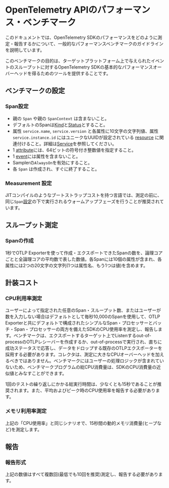 <!--
# Performance Benchmark of OpenTelemetry API
-->

# OpenTelemetry APIのパフォーマンス・ベンチマーク

<!--
This document describes common performance benchmark guidelines on how to
measure and report the performance of OpenTelemetry SDKs.
-->

このドキュメントでは、OpenTelemetry SDKのパフォーマンスをどのように測定・報告するかについて、一般的なパフォーマンスベンチマークのガイドラインを説明しています。

<!--
The goal of this benchmark is to provide a tool to get the basic performance
overhead of the OpenTelemetry SDK for given events throughput on the target
platform.
-->

このベンチマークの目的は、ターゲットプラットフォーム上で与えられたイベントのスループットに対するOpenTelemetry SDKの基本的なパフォーマンスオーバーヘッドを得るためのツールを提供することです。

<!--
## Benchmark Configuration
-->

## ベンチマークの設定

<!--
### Span Configuration
-->

### Span設定

<!--
- No parent `Span` or parent `SpanContext`.
- Default Span [Kind](./trace/api.md#spankind) and
  [Status](./trace/api.md#set-status).
- Associated to a [resource](overview.md#resources) with attributes
  `service.name`, `service.version` and 10 characters string value for each
  attribute, and attribute `service.instance.id` with a unique UUID. See
  [Service](./resource/semantic_conventions/README.md#service) for details.
- 1 [attribute](./common/common.md#attributes) with a signed 64-bit integer
  value.
- 1 [event](./trace/api.md#add-events) without any attributes.
- The `AlwaysOn` sampler should be enabled.
- Each `Span` is created and immediately ended.
-->

- 親の `Span` や親の `SpanContext` は含まないこと。
- デフォルトのSpanは[Kind](./trace/api.md#spankind)と[Status](./trace/api.md#set-status)とすること。
- 属性 `service.name`, `service.version` と各属性に10文字の文字列値、属性 `service.instance.id` にはユニークなUUIDが設定されている [resource](overview.md#resources) に関連付けること。詳細は[Service](./resource/semantic_conventions/README.md#service)を参照してください。
- 1 [attribute](./common/common.md#attributes)には、64ビットの符号付き整数値を指定すること。
- 1 [event](./trace/api.md#add-events)には属性を含まないこと。
- Samplerの`AlwaysOn`を有効にすること。
- 各 `Span` は作成され、すぐに終了すること。

<!--
### Measurement Configuration
-->

### Measurement 設定

<!--
For the languages with bootstrap cost like JIT compilation, a warm-up phase is
recommended to take place before the measurement, which runs under the same
`Span` [configuration](#span-configuration).
-->

JITコンパイルのようなブートストラップコストを持つ言語では、測定の前に、同じ`Span`[設定](#span設定)の下で実行されるウォームアップフェーズを行うことが推奨されています。

<!--
## Throughput Measurement
-->

## スループット測定

<!--
### Create Spans
-->

### Spanの作成

<!--
Number of spans which could be created and exported via OTLP exporter in 1
second per logical core and average number over all logical cores, with each
span containing 10 attributes, and each attribute containing two 20 characters
strings, one as attribute name the other as value.
-->

1秒でOTLP Exporterを使って作成・エクスポートできたSpanの数を、論理コアごとと全論理コアの平均数で表した数値。各Spanには10個の属性が含まれ、各属性には2つの20文字の文字列(1つは属性名、もう1つは値)を含めます。

<!--
## Instrumentation Cost
-->

## 計装コスト

<!--
### CPU Usage Measurement
-->

### CPU利用率測定

<!--
With given number of span throughput specified by user, or 10,000 spans per
second as default if user does not input the number, measure and report the CPU
usage for SDK with both default configured simple and batching span processors
together with OTLP exporter. The benchmark should create an out-of-process OTLP
receiver which listens on the exporting target or adopts existing OTLP exporter
which runs out-of-process, responds with success status immediately and drops
the data. The collector should not add significant CPU overhead to the
measurement. Because the benchmark does not include user processing logic, the
total CPU consumption of benchmark program could be considered as approximation
of SDK's CPU consumption.
-->

ユーザーによって指定された任意のSpan・スループット数、またはユーザーが数を入力しない場合はデフォルトとして毎秒10,000のSpanを使用して、OTLP Exporterと共にデフォルトで構成されたシンプルなSpan・プロセッサーとバッチ・Span・プロセッサーの両方を備えたSDKのCPU使用率を測定し、報告します。ベンチマークは、エクスポートするターゲット上でListenするout-of-processのOTLPレシーバーを作成するか、out-of-processで実行され、直ちに成功ステータスで応答し、データをドロップする既存のOTLPエクスポーターを採用する必要があります。コレクタは、測定に大きなCPUオーバーヘッドを加えるべきではありません。ベンチマークにはユーザーの処理ロジックが含まれていないため、ベンチマークプログラムの総CPU消費量は、SDKのCPU消費量の近似値とみなすことができます。

<!--
The total running time for one test iteration is suggested to be at least 15
seconds. The average and peak CPU usage should be reported.
-->

1回のテストの繰り返しにかかる総実行時間は、少なくとも15秒であることが推奨されます。また、平均およびピーク時のCPU使用率を報告する必要があります。

<!--
### Memory Usage Measurement
-->

### メモリ利用率測定

<!--
Measure dynamic memory consumption, e.g. heap, for the same scenario as above
CPU Usage section with 15 seconds duration.
-->

上記の「CPU使用率」と同じシナリオで、15秒間の動的メモリ消費量(ヒープなど)を測定します。

<!--
## Report
-->

## 報告

<!--
### Report Format
-->

### 報告形式

<!--
All the numbers above should be measured multiple times (suggest 10 times at
least) and reported.
-->

上記の数値はすべて複数回(最低でも10回を推奨)測定し、報告する必要があります。
